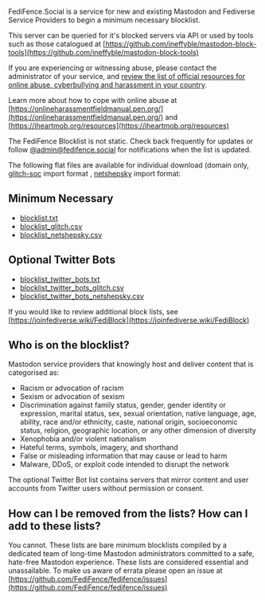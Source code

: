 FediFence.Social is a service for new and existing Mastodon and Fediverse Service Providers to begin a minimum necessary blocklist.

This server can be queried for it's blocked servers via API or used by tools such as those catalogued at [https://github.com/ineffyble/mastodon-block-tools](https://github.com/ineffyble/mastodon-block-tools)

If you are experiencing or witnessing abuse, please contact the administrator of your service, and [review the list of official resources for online abuse, cyberbullying and harassment in your country](https://github.com/FediFence/fedifence/blob/main/ResourcesForIndividuals.md).

Learn more about how to cope with online abuse at [https://onlineharassmentfieldmanual.pen.org/](https://onlineharassmentfieldmanual.pen.org/) and [https://iheartmob.org/resources](https://iheartmob.org/resources)

The FediFence Blocklist is not static. Check back frequently for updates or follow [@admin@fedifence.social](https://fedifence.social/@admin) for notifications when the list is updated.

The following flat files are available for individual download (domain only, [glitch-soc](https://glitch-soc.github.io/docs/) import format , [netshepsky](https://github.com/netshepsky/FediBlock-Importer) import format:
## Minimum Necessary
 -  [blocklist.txt](https://raw.githubusercontent.com/FediFence/fedifence/main/blocklists/blocklist.txt)
 -  [blocklist\_glitch.csv](https://raw.githubusercontent.com/FediFence/fedifence/main/blocklists/blocklist_glitch.csv)
 -  [blocklist\_netshepsky.csv](https://raw.githubusercontent.com/FediFence/fedifence/main/blocklists/blocklist_netshepsky.csv)

## Optional Twitter Bots
-  [blocklist\_twitter\_bots.txt](https://raw.githubusercontent.com/FediFence/fedifence/main/blocklists/blocklist_twitter_bots.txt)
-  [blocklist\_twitter\_bots_glitch.csv](https://raw.githubusercontent.com/FediFence/fedifence/main/blocklists/blocklist_twitter_bots_glitch.csv)
-  [blocklist\_twitter\_bots\_netshepsky.csv](https://raw.githubusercontent.com/FediFence/fedifence/main/blocklists/blocklist_twitter_bots_netshepsky.csv)

If you would like to review additional block lists, see [https://joinfediverse.wiki/FediBlock](https://joinfediverse.wiki/FediBlock)

## Who is on the blocklist?

Mastodon service providers that knowingly host and deliver content that is categorised as:

-  Racism or advocation of racism
-  Sexism or advocation of sexism
- Discrimination against family status, gender, gender identity or expression, marital status, sex, sexual orientation, native language, age, ability, race and/or ethnicity, caste, national origin, socioeconomic status, religion, geographic location, or any other dimension of diversity
- Xenophobia and/or violent nationalism
- Hateful terms, symbols, imagery, and shorthand
- False or misleading information that may cause or lead to harm
- Malware, DDoS, or exploit code intended to disrupt the network

The optional Twitter Bot list contains servers that mirror content and user accounts from Twitter users without permission or consent. 

## How can I be removed from the lists? How can I add to these lists?
You cannot. These lists are bare minimum blocklists compiled by a dedicated team of long-time Mastodon administrators committed to a safe, hate-free Mastodon experience. These lists are considered essential and unassailable. To make us aware of errata please open an issue at [https://github.com/FediFence/fedifence/issues](https://github.com/FediFence/fedifence/issues) 
